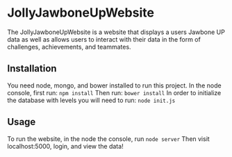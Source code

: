 # JollyJawboneUpWebsite
The JollyJawboneUpWebsite is a website that displays a users Jawbone UP data as well as allows users to interact with their 
data in the form of challenges, achievements, and teammates.

## Installation
You need node, mongo, and bower installed to run this project.
In the node console, first run:
`npm install`
Then run:
`bower install`
In order to initialize the database with levels you will need to run:
`node init.js`

## Usage
To run the website, in the node the console, run
`node server`
Then visit localhost:5000, login, and view the data!

